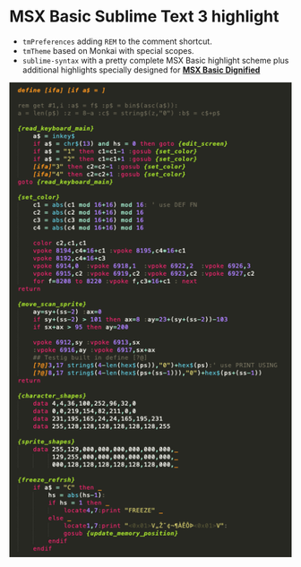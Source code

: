 # MSX Basic Sublime Text 3 highlight

- `tmPreferences` adding `REM` to the comment shortcut.
- `tmTheme` based on Monkai with special scopes.
- `sublime-syntax` with a pretty complete MSX Basic highlight scheme plus additional highlights specially designed for [**MSX Basic Dignified**](https://github.com/farique1/msx-basic-dignified)

![# highlight-overview](https://github.com/farique1/MSX-Sublime-Syntax/blob/master/Images/highlight-overview.png)
